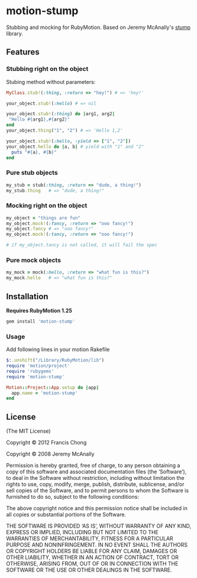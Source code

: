 # motion-stump

Stubbing and mocking for RubyMotion. Based on Jeremy McAnally's [stump](https://github.com/jm/stump) library.

## Features

### Stubbing right on the object

Stubing method without parameters:

```ruby
MyClass.stub!(:thing, :return => "hey!") # => 'hey!'

your_object.stub!(:hello) # => nil

your_object.stub!(:thing) do |arg1, arg2|
 "Hello #{arg1},#{arg2}"
end
your_object.thing("1", "2") # => 'Hello 1,2'

your_object.stub!(:hello, :yield => ["1", "2"])
your_object.hello do |a, b| # yield with "1" and "2"
  puts "#{a}, #{b}"
end
```

### Pure stub objects
```ruby
my_stub = stub(:thing, :return => "dude, a thing!")
my_stub.thing   # => "dude, a thing!"
```

### Mocking right on the object

```ruby
my_object = "things are fun"
my_object.mock!(:fancy, :return => "ooo fancy!")
my_object.fancy # => "ooo fancy!"
my_object.mock!(:tancy, :return => "ooo fancy!")

# if my_object.tancy is not called, it will fail the spec
```

### Pure mock objects
```ruby
my_mock = mock(:hello, :return => "what fun is this?")
my_mock.hello   # => "what fun is this?"
```


## Installation

**Requires RubyMotion 1.25**

```ruby
gem install 'motion-stump'
```

### Usage

Add following lines in your motion Rakefile

```ruby
$:.unshift("/Library/RubyMotion/lib")
require 'motion/project'
require 'rubygems'
require 'motion-stump'

Motion::Project::App.setup do |app|
  app.name = 'motion-stump'
end
```

## License

(The MIT License)

Copyright © 2012 Francis Chong

Copyright © 2008 Jeremy McAnally

Permission is hereby granted, free of charge, to any person obtaining a copy of this software and associated documentation files (the ‘Software’), to deal in the Software without restriction, including without limitation the rights to use, copy, modify, merge, publish, distribute, sublicense, and/or sell copies of the Software, and to permit persons to whom the Software is furnished to do so, subject to the following conditions:

The above copyright notice and this permission notice shall be included in all copies or substantial portions of the Software.

THE SOFTWARE IS PROVIDED ‘AS IS’, WITHOUT WARRANTY OF ANY KIND, EXPRESS OR IMPLIED, INCLUDING BUT NOT LIMITED TO THE WARRANTIES OF MERCHANTABILITY, FITNESS FOR A PARTICULAR PURPOSE AND NONINFRINGEMENT. IN NO EVENT SHALL THE AUTHORS OR COPYRIGHT HOLDERS BE LIABLE FOR ANY CLAIM, DAMAGES OR OTHER LIABILITY, WHETHER IN AN ACTION OF CONTRACT, TORT OR OTHERWISE, ARISING FROM, OUT OF OR IN CONNECTION WITH THE SOFTWARE OR THE USE OR OTHER DEALINGS IN THE SOFTWARE.